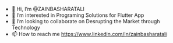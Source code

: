 - 👋 Hi, I’m @ZAINBASHARATALI
- 👀 I’m interested in Programing Solutions for Flutter App
- 💞️ I’m looking to collaborate on Desrupting the Market through Technology
- 📫 How to reach me https://www.linkedin.com/in/zainbasharatali

<!---
ZAINBASHARATALI/ZAINBASHARATALI is a ✨ special ✨ repository because its `README.md` (this file) appears on your GitHub profile.
You can click the Preview link to take a look at your changes.
--->
